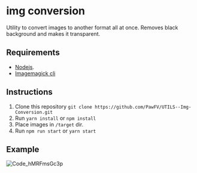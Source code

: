 # img conversion

Utility to convert images to another format all at once. 
Removes black background and makes it transparent.

## Requirements

- [Nodejs](https://nodejs.org/en/).
- [Imagemagick cli](https://imagemagick.org/script/download.php#windows)
 
## Instructions

1. Clone this repository `git clone https://github.com/PawFV/UTILS--Img-Conversion.git`
2. Run `yarn install` or `npm install`
2. Place images in `/target` dir.
3. Run `npm run start` or `yarn start`

## Example 
![Code_hMRFmsGc3p](https://user-images.githubusercontent.com/44122984/168501649-b3c8e4c8-44f3-441d-b58e-f7d8f03c6cc8.gif)

